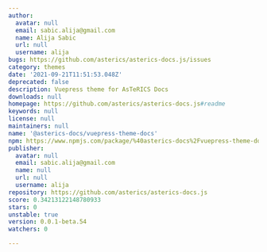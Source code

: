 ```yaml
---
author:
  avatar: null
  email: sabic.alija@gmail.com
  name: Alija Sabic
  url: null
  username: alija
bugs: https://github.com/asterics/asterics-docs.js/issues
category: themes
date: '2021-09-21T11:51:53.048Z'
deprecated: false
description: Vuepress theme for AsTeRICS Docs
downloads: null
homepage: https://github.com/asterics/asterics-docs.js#readme
keywords: null
license: null
maintainers: null
name: '@asterics-docs/vuepress-theme-docs'
npm: https://www.npmjs.com/package/%40asterics-docs%2Fvuepress-theme-docs
publisher:
  avatar: null
  email: sabic.alija@gmail.com
  name: null
  url: null
  username: alija
repository: https://github.com/asterics/asterics-docs.js
score: 0.34213122148780933
stars: 0
unstable: true
version: 0.0.1-beta.54
watchers: 0

---
```


